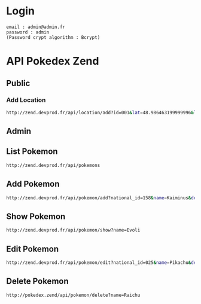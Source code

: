 # Login

```
email : admin@admin.fr
password : admin
(Password crypt algorithm : Bcrypt)
```

# API Pokedex Zend

## Public

### Add Location

```bash
http://zend.devprod.fr/api/location/add?id=001&lat=48.986463199999996&long=2.4497720999999997
```

## Admin

## List Pokemon

```bash
http://zend.devprod.fr/api/pokemons
```

## Add Pokemon

```bash
http://zend.devprod.fr/api/pokemon/add?national_id=158&name=Kaiminus&description=Malgr%C3%A9%20son%20tout%20petit%20corps,%20la%20m%C3%A2choire%20de%20Kaiminus...&type1=5&type2=4&previous_pokemon=0
```

## Show Pokemon

```bash
http://zend.devprod.fr/api/pokemon/show?name=Evoli
```

## Edit Pokemon

```bash
http://zend.devprod.fr/api/pokemon/edit?national_id=025&name=Pikachu&description=Nouvelle%20description&type1=10&type2=4&previous_pokemon=0
```

## Delete Pokemon

```bash
http://pokedex.zend/api/pokemon/delete?name=Raichu
```